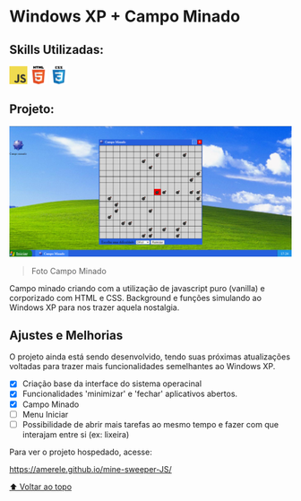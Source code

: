 # Windows XP + Campo Minado



## Skills Utilizadas:
<code><img src="https://raw.githubusercontent.com/github/explore/80688e429a7d4ef2fca1e82350fe8e3517d3494d/topics/javascript/javascript.png" width=32px height=32px/></code>
<code><img height="32" src="https://raw.githubusercontent.com/github/explore/80688e429a7d4ef2fca1e82350fe8e3517d3494d/topics/html/html.png" alt="HTML5"/></code>
<code><img height="32" src="https://raw.githubusercontent.com/github/explore/80688e429a7d4ef2fca1e82350fe8e3517d3494d/topics/css/css.png" alt="CSS"/></code>

## Projeto:
<img src="media/Minesweeper-example.png" alt="Minesweeper-example-image">

>Foto Campo Minado

Campo minado criando com a utilização de javascript puro (vanilla) e corporizado com HTML e CSS.
Background e funções simulando ao Windows XP para nos trazer aquela nostalgia.

## Ajustes e Melhorias

O projeto ainda está sendo desenvolvido, tendo suas próximas atualizações voltadas para trazer mais funcionalidades semelhantes ao Windows XP.

- [x] Criação base da interface do sistema operacinal
- [x] Funcionalidades 'minimizar' e 'fechar' aplicativos abertos.
- [x] Campo Minado
- [ ] Menu Iniciar
- [ ] Possibilidade de abrir mais tarefas ao mesmo tempo e fazer com que interajam entre si (ex: lixeira)

Para ver o projeto hospedado, acesse:

https://amerele.github.io/mine-sweeper-JS/

[⬆ Voltar ao topo](#nome-do-projeto)<br>
